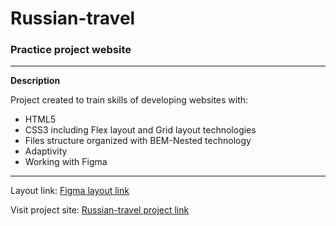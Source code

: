 # Russian-travel

### Practice project website

------
**Description**

Project created to train skills of developing websites with:
* HTML5
* CSS3 including Flex layout and Grid layout technologies
* Files structure organized with BEM-Nested technology
* Adaptivity
* Working with Figma
------

Layout link: [Figma layout link](https://www.figma.com/file/OyRWEjU6wBwRe1hapzQoLx/Sprint-3%3A-Russia-%2F-desktop-%2B-mobile?node-id=28503%3A0)

Visit project site: [Russian-travel project link](https://natalu6ka.github.io/russian-travel/index.html)
